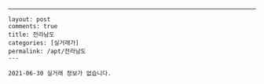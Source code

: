 ---
    layout: post
    comments: true
    title: 전라남도
    categories: [실거래가]
    permalink: /apt/전라남도
    ---

    2021-06-30 실거래 정보가 없습니다.

    